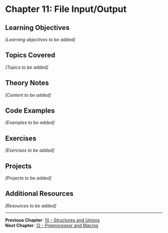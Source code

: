 # Chapter 11: File Input/Output

## Learning Objectives
*[Learning objectives to be added]*

## Topics Covered
*[Topics to be added]*

## Theory Notes
*[Content to be added]*

## Code Examples
*[Examples to be added]*

## Exercises
*[Exercises to be added]*

## Projects
*[Projects to be added]*

## Additional Resources
*[Resources to be added]*

---
**Previous Chapter**: [10 - Structures and Unions](10-structures-and-unions.md)  
**Next Chapter**: [12 - Preprocessor and Macros](12-preprocessor-and-macros.md)

